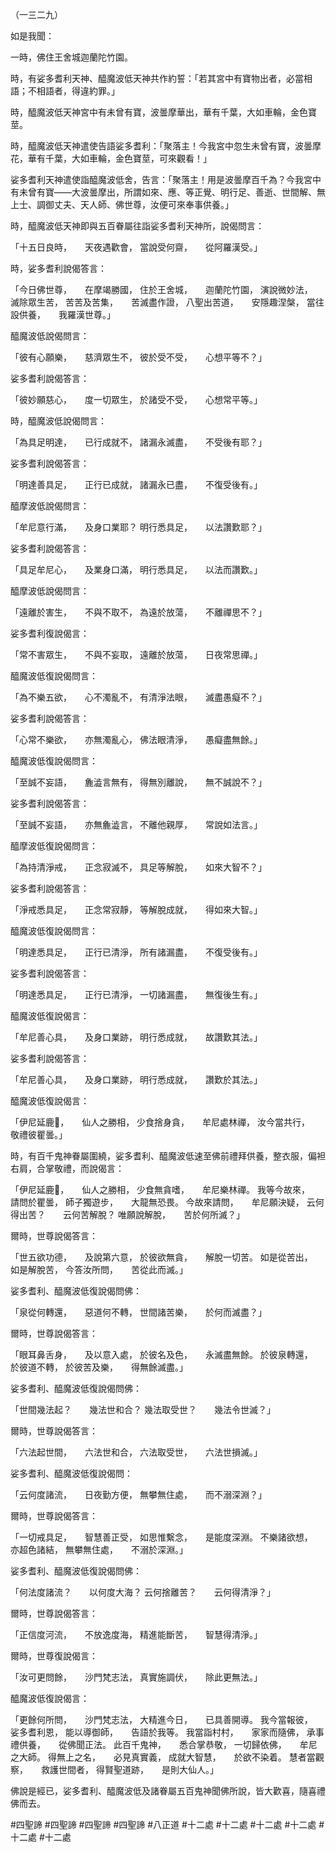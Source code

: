 （一三二九）

如是我聞：

一時，佛住王舍城迦蘭陀竹園。

時，有娑多耆利天神、醯魔波低天神共作約誓：「若其宮中有寶物出者，必當相語；不相語者，得違約罪。」

時，醯魔波低天神宮中有未曾有寶，波曇摩華出，華有千葉，大如車輪，金色寶莖。

時，醯魔波低天神遣使告語娑多耆利：「聚落主！今我宮中忽生未曾有寶，波曇摩花，華有千葉，大如車輪，金色寶莖，可來觀看！」

娑多耆利天神遣使詣醯魔波低舍，告言：「聚落主！用是波曇摩百千為？今我宮中有未曾有寶——大波曇摩出，所謂如來、應、等正覺、明行足、善逝、世間解、無上士、調御丈夫、天人師、佛世尊，汝便可來奉事供養。」

時，醯魔波低天神即與五百眷屬往詣娑多耆利天神所，說偈問言：

「十五日良時，　　天夜遇歡會，
當說受何齋，　　從阿羅漢受。」

時，娑多耆利說偈答言：

「今日佛世尊，　　在摩竭勝國，
住於王舍城，　　迦蘭陀竹園，
演說微妙法，　　滅除眾生苦，
苦苦及苦集，　　苦滅盡作證，
八聖出苦道，　　安隱趣涅槃，
當往設供養，　　我羅漢世尊。」

醯魔波低說偈問言：

「彼有心願樂，　　慈濟眾生不，
彼於受不受，　　心想平等不？」

娑多耆利說偈答言：

「彼妙願慈心，　　度一切眾生，
於諸受不受，　　心想常平等。」

時，醯魔波低說偈問言：

「為具足明達，　　已行成就不，
諸漏永滅盡，　　不受後有耶？」

娑多耆利說偈答言：

「明達善具足，　　正行已成就，
諸漏永已盡，　　不復受後有。」

醯摩波低說偈問言：

「牟尼意行滿，　　及身口業耶？
明行悉具足，　　以法讚歎耶？」

娑多耆利說偈答言：

「具足牟尼心，　　及業身口滿，
明行悉具足，　　以法而讚歎。」

醯摩波低說偈問言：

「遠離於害生，　　不與不取不，
為遠於放蕩，　　不離禪思不？」

娑多耆利復說偈言：

「常不害眾生，　　不與不妄取，
遠離於放蕩，　　日夜常思禪。」

醯魔波低復說偈問言：

「為不樂五欲，　　心不濁亂不，
有清淨法眼，　　滅盡愚癡不？」

娑多耆利說偈答言：

「心常不樂欲，　　亦無濁亂心，
佛法眼清淨，　　愚癡盡無餘。」

醯魔波低復說偈問言：

「至誠不妄語，　　麁澁言無有，
得無別離說，　　無不誠說不？」

娑多耆利說偈答言：

「至誠不妄語，　　亦無麁澁言，
不離他親厚，　　常說如法言。」

醯摩波低復說偈問言：

「為持清淨戒，　　正念寂滅不，
具足等解脫，　　如來大智不？」

娑多耆利說偈答言：

「淨戒悉具足，　　正念常寂靜，
等解脫成就，　　得如來大智。」

醯魔波低復說偈問言：

「明達悉具足，　　正行已清淨，
所有諸漏盡，　　不復受後有。」

娑多耆利說偈答言：

「明達悉具足，　　正行已清淨，
一切諸漏盡，　　無復後生有。」

醯魔波低復說偈言：

「牟尼善心具，　　及身口業跡，
明行悉成就，　　故讚歎其法。」

娑多耆利說偈答言：

「牟尼善心具，　　及身口業跡，
明行悉成就，　　讚歎於其法。」

醯魔波低復說偈言：

「伊尼延鹿𨄔，　　仙人之勝相，
少食捨身貪，　　牟尼處林禪，
汝今當共行，　　敬禮彼瞿曇。」

時，有百千鬼神眷屬圍繞，娑多耆利、醯魔波低速至佛前禮拜供養，整衣服，偏袒右肩，合掌敬禮，而說偈言：

「伊尼延鹿𨄔，　　仙人之勝相，
少食無貪嗜，　　牟尼樂林禪。
我等今故來，　　請問於瞿曇，
師子獨遊步，　　大龍無恐畏。
今故來請問，　　牟尼願決疑，
云何得出苦？　　云何苦解脫？
唯願說解脫，　　苦於何所滅？」

爾時，世尊說偈答言：

「世五欲功德，　　及說第六意，
於彼欲無貪，　　解脫一切苦。
如是從苦出，　　如是解脫苦，
今答汝所問，　　苦從此而滅。」

娑多耆利、醯魔波低復說偈問佛：

「泉從何轉還，　　惡道何不轉，
世間諸苦樂，　　於何而滅盡？」

爾時，世尊說偈答言：

「眼耳鼻舌身，　　及以意入處，
於彼名及色，　　永滅盡無餘。
於彼泉轉還，　　於彼道不轉，
於彼苦及樂，　　得無餘滅盡。」

娑多耆利、醯魔波低復說偈問佛：

「世間幾法起？　　幾法世和合？
幾法取受世？　　幾法令世滅？」

爾時，世尊說偈答言：

「六法起世間，　　六法世和合，
六法取受世，　　六法世損滅。」

娑多耆利、醯魔波低復說偈問：

「云何度諸流，　　日夜勤方便，
無攀無住處，　　而不溺深淵？」

爾時，世尊說偈答言：

「一切戒具足，　　智慧善正受，
如思惟繫念，　　是能度深淵。
不樂諸欲想，　　亦超色諸結，
無攀無住處，　　不溺於深淵。」

娑多耆利、醯魔波低復說偈問佛：

「何法度諸流？　　以何度大海？
云何捨離苦？　　云何得清淨？」

爾時，世尊說偈答言：

「正信度河流，　　不放逸度海，
精進能斷苦，　　智慧得清淨。」

爾時，世尊復說偈言：

「汝可更問餘，　　沙門梵志法，
真實施調伏，　　除此更無法。」

醯魔波低復說偈言：

「更餘何所問，　　沙門梵志法，
大精進今日，　　已具善開導。
我今當報彼，　　娑多耆利恩，
能以導御師，　　告語於我等。
我當詣村村，　　家家而隨佛，
承事禮供養，　　從佛聞正法。
此百千鬼神，　　悉合掌恭敬，
一切歸依佛，　　牟尼之大師。
得無上之名，　　必見真實義，
成就大智慧，　　於欲不染着。
慧者當觀察，　　救護世間者，
得賢聖道跡，　　是則大仙人。」

佛說是經已，娑多耆利、醯魔波低及諸眷屬五百鬼神聞佛所說，皆大歡喜，隨喜禮佛而去。






#四聖諦
#四聖諦
#四聖諦
#四聖諦
#八正道
#十二處
#十二處
#十二處
#十二處
#十二處
#十二處
